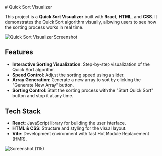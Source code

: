 
 # Quick Sort Visualizer

This project is a **Quick Sort Visualizer** built with **React**, **HTML**, and **CSS**. It demonstrates the Quick Sort algorithm visually, allowing users to see how the sorting process works in real time.

![Quick Sort Visualizer Screenshot](public/screenshot.png)

## Features

- **Interactive Sorting Visualization**: Step-by-step visualization of the Quick Sort algorithm.
- **Speed Control**: Adjust the sorting speed using a slider.
- **Array Generation**: Generate a new array to sort by clicking the "Generate New Array" button.
- **Sorting Control**: Start the sorting process with the "Start Quick Sort" button and stop it at any time.

## Tech Stack

- **React**: JavaScript library for building the user interface.
- **HTML & CSS**: Structure and styling for the visual layout.
- **Vite**: Development environment with fast Hot Module Replacement (HMR).


![Screenshot (115)](https://github.com/user-attachments/assets/73f9d104-07cc-4f77-98df-f2c14e2c0650)
